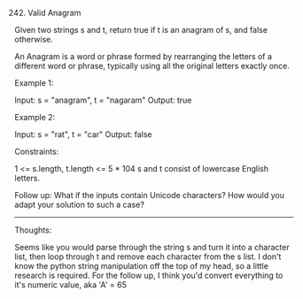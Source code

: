 242. Valid Anagram

Given two strings s and t, return true if t is an anagram of s, and false otherwise.

An Anagram is a word or phrase formed by rearranging the letters of a different word or phrase, typically using all the original letters exactly once.


Example 1:

Input: s = "anagram", t = "nagaram"
Output: true

Example 2:

Input: s = "rat", t = "car"
Output: false
 

Constraints:

1 <= s.length, t.length <= 5 * 104
s and t consist of lowercase English letters.
 

Follow up: What if the inputs contain Unicode characters? How would you adapt your solution to such a case?

---------------------------------------------------------------------------------------------------------------------------------

Thoughts: 

Seems like you would parse through the string s and turn it into a character list, then loop through t and remove each character from the s list. I don't know the python string manipulation off the top of my head, so a little research is required. For the follow up, I think you'd convert everything to it's numeric value, aka 'A' = 65